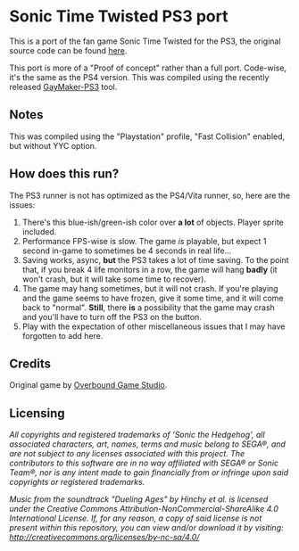 # Sonic Time Twisted PS3 port
This is a port of the fan game Sonic Time Twisted for the PS3, the original source code can be found [here](https://github.com/overbound/SonicTimeTwisted).

This port is more of a "Proof of concept" rather than a full port. Code-wise, it's the same as the PS4 version.
This was compiled using the recently released [GayMaker-PS3](https://github.com/LiEnby/GayMaker-PS3) tool.

## Notes
This was compiled using the "Playstation" profile, "Fast Collision" enabled, but without YYC option.

## How does this run?
The PS3 runner is not has optimized as the PS4/Vita runner, so, here are the issues:
1. There's this blue-ish/green-ish color over **a lot** of objects. Player sprite included.
2. Performance FPS-wise is slow. The game *is* playable, but expect 1 second in-game to sometimes be 4 seconds in real life...
3. Saving works, async, **but** the PS3 takes a lot of time saving. To the point that, if you break 4 life monitors in a row, the game will hang **badly** (it won't crash, but it will take some time to recover).
4. The game may hang sometimes, but it will not crash. If you're playing and the game seems to have frozen, give it some time, and it will come back to "normal".
**Still**, there **is** a possibility that the game may crash and you'll have to turn off the PS3 on the button.
5. Play with the expectation of other miscellaneous issues that I may have forgotten to add here.

## Credits
Original game by [Overbound Game Studio](https://overboundstudio.com).

## Licensing

*All copyrights and registered trademarks of 'Sonic the Hedgehog', all associated characters, art, names, terms and music belong to SEGA®, and are not subject to any licenses associated with this project. The contributors to this software are in no way affiliated with SEGA® or Sonic Team®, nor is any intent made to gain financially from or infringe upon said copyrights or registered trademarks.*

*Music from the soundtrack "Dueling Ages" by Hinchy et al. is licensed under the Creative Commons Attribution-NonCommercial-ShareAlike 4.0 International License. If, for any reason, a copy of said license is not present within this repository, you can view and/or download it by visiting: http://creativecommons.org/licenses/by-nc-sa/4.0/*
